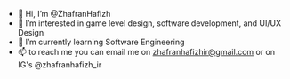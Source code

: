 - 👋 Hi, I’m @ZhafranHafizh
- 👀 I’m interested in game level design, software development, and UI/UX Design
- 🌱 I’m currently learning Software Engineering
- 📫 to reach me you can email me on zhafranhafizhir@gmail.com or on IG's @zhafranhafizh_ir

<!---
ZhafranHafizh/ZhafranHafizh is a ✨ special ✨ repository because its `README.md` (this file) appears on your GitHub profile.
You can click the Preview link to take a look at your changes.
--->
